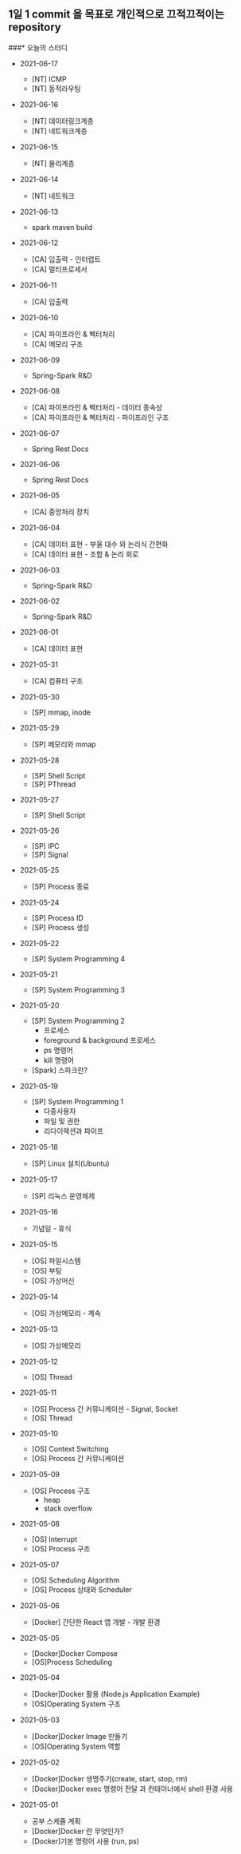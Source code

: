 ## 1일 1 commit 을 목표로 개인적으로 끄적끄적이는 repository

###* 오늘의 스터디
* 2021-06-17
  * [NT] ICMP
  * [NT] 동적라우팅
    
* 2021-06-16
  * [NT] 데이터링크계층
  * [NT] 네트워크계층
  
* 2021-06-15
  * [NT] 물리계층

* 2021-06-14
  * [NT] 네트워크
  
* 2021-06-13
  * spark maven build
  
* 2021-06-12
  * [CA] 입출력 - 인터럽트
  * [CA] 멀티프로세서

* 2021-06-11
  * [CA] 입출력
  
* 2021-06-10
  * [CA] 파이프라인 & 벡터처리
  * [CA] 메모리 구조
  
* 2021-06-09
  * Spring-Spark R&D

* 2021-06-08
  * [CA] 파이프라인 & 벡터처리 - 데이터 종속성
  * [CA] 파이프라인 & 벡터처리 - 파이프라인 구조

* 2021-06-07
  * Spring Rest Docs

* 2021-06-06
  * Spring Rest Docs

* 2021-06-05
  * [CA] 중앙처리 장치
  
* 2021-06-04
  * [CA] 데이터 표현 - 부울 대수 와 논리식 간편화
  * [CA] 데이터 표현 - 조합 & 논리 회로
  
* 2021-06-03
  * Spring-Spark R&D

* 2021-06-02
  * Spring-Spark R&D
  
* 2021-06-01
  * [CA] 데이터 표현
  
* 2021-05-31
  * [CA] 컴퓨터 구조

* 2021-05-30
  * [SP] mmap, inode

* 2021-05-29
  * [SP] 메모리와 mmap
  
* 2021-05-28
  * [SP] Shell Script
  * [SP] PThread
  
* 2021-05-27
  * [SP] Shell Script

* 2021-05-26
  * [SP] IPC
  * [SP] Signal
  
* 2021-05-25
  * [SP] Process 종료
  
* 2021-05-24
  * [SP] Process ID
  * [SP] Process 생성

* 2021-05-22
  * [SP] System Programming 4
* 2021-05-21
  * [SP] System Programming 3
  
* 2021-05-20
  * [SP] System Programming 2
    * 프로세스
    * foreground & background 프로세스
    * ps 명령어
    * kill 명령어
  * [Spark] 스파크란?
  
* 2021-05-19
  * [SP] System Programming 1
    * 다중사용자
    * 파일 및 권한
    * 리다이렉션과 파이프
  
* 2021-05-18
  * [SP] Linux 설치(Ubuntu)
  
* 2021-05-17
  * [SP] 리눅스 운영체제

* 2021-05-16
  * 기념일 - 휴식

* 2021-05-15
  * [OS] 파일시스템
  * [OS] 부팅
  * [OS] 가상머신

* 2021-05-14
  * [OS] 가상메모리 - 계속
  
* 2021-05-13
  * [OS] 가상메모리
  
* 2021-05-12
  * [OS] Thread

* 2021-05-11
  * [OS] Process 간 커뮤니케이션 - Signal, Socket
  * [OS] Thread

* 2021-05-10
  * [OS] Context Switching
  * [OS] Process 간 커뮤니케이션

* 2021-05-09
  * [OS] Process 구조
    * heap
    * stack overflow
  
* 2021-05-08
  * [OS] Interrupt
  * [OS] Process 구조

* 2021-05-07
  * [OS] Scheduling Algorithm
  * [OS] Process 상태와 Scheduler

* 2021-05-06
  * [Docker] 간단한 React 앱 개발 - 개발 환경

* 2021-05-05
  * [Docker]Docker Compose
  * [OS]Process Scheduling

* 2021-05-04
  * [Docker]Docker 활용 (Node.js Application Example)
  * [OS]Operating System 구조

* 2021-05-03
  * [Docker]Docker Image 만들기
  * [OS]Operating System 역할

* 2021-05-02
  * [Docker]Docker 생명주기(create, start, stop, rm)
  * [Docker]Docker exec 명령어 전달 과 컨테이너에서 shell 환경 사용
  
* 2021-05-01
  * 공부 스케쥴 계획
  * [Docker]Docker 란 무엇인가? 
  * [Docker]기본 명령어 사용 (run, ps)

    
